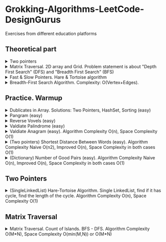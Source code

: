 # Grokking-Algorithms-LeetCode-DesignGurus
Exercises from different education platforms

## Theoretical part

<details>
<summary>Two pointers</summary>

 ![image](https://github.com/Glareone/Grokking-Algorithms-LeetCode-DesignGurus/assets/4239376/085a5b4e-29b9-406e-a25c-b76fe25661af)
</details>

<details>
<summary>Matrix Traversal. 2D array and Grid. Problem statement is about "Depth First Search" (DFS) and "Breadth First Search" (BFS)</summary>

![image](https://github.com/Glareone/Grokking-Algorithms-LeetCode-DesignGurus/assets/4239376/543404eb-0f83-420f-9a02-73b29dcb7f15)

Example:  
![image](https://github.com/Glareone/Grokking-Algorithms-LeetCode-DesignGurus/assets/4239376/6c4727a7-7ee9-4356-83ca-f12f2b9e6c22)  

Solution:  
![image](https://github.com/Glareone/Grokking-Algorithms-LeetCode-DesignGurus/assets/4239376/182f531d-696c-426f-bb95-cb48128541da)  
</details>

<details>
<summary>Fast & Slow Pointers. Hare & Tortoise algorithm</summary>

![image](https://github.com/Glareone/Grokking-Algorithms-LeetCode-DesignGurus/assets/4239376/80dd75ba-065c-43bb-8897-ddcf6374c674)  
![image](https://github.com/Glareone/Grokking-Algorithms-LeetCode-DesignGurus/assets/4239376/c6815cfa-bbed-4fa4-910c-06f13f0d0c4b)  
![image](https://github.com/Glareone/Grokking-Algorithms-LeetCode-DesignGurus/assets/4239376/e17d38c3-eacc-41ee-981b-5a7aebf039d3)  

PseudoCode:  
![image](https://github.com/Glareone/Grokking-Algorithms-LeetCode-DesignGurus/assets/4239376/34e948a5-20c9-4597-ae78-77f816928386)
</details>

<details>
<summary>Breadth-First Search Algorithm. Complexity: O(Vertex+Edges).</summary>

**In General:**  
This algorithm is widely used in graphs. It may answer on the following questions:  
1. Is there a way from A to B?  
2. What the shortest way from A to B?

**In practice:**  
1. It could be useful to make a search among your friends by criteria.
2. It also could be useful for grammar during writing: find the closest word you wanted to write: ALGORIPM -> ALGORITM.  

**P.S.**  
If you want to find the closest contact in graph by criteria ("who may sell your mangos") - you also need to use **QUEUE** and **HashSet\List**  
![image](https://github.com/Glareone/Grokking-Algorithms-LeetCode-DesignGurus/assets/4239376/0877df84-722b-41b3-8375-12d602dfc427)


</details>

## Practice. Warmup
<details>
<summary>Dublicates in Array. Solutions: Two Pointers, HashSet, Sorting (easy)</summary>
  
Solved here: https://dotnetfiddle.net/nYtY6c

#### Brute Force: Two pointers
![image](https://github.com/Glareone/Grokking-Algorithms-LeetCode-DesignGurus/assets/4239376/36d19e0a-41c3-428f-93c1-0b2f61a0eb6c)  
![image](https://github.com/Glareone/Grokking-Algorithms-LeetCode-DesignGurus/assets/4239376/44add527-59e4-4ddf-8bb8-c9dbe463edaa)  


#### Using HashSet
![image](https://github.com/Glareone/Grokking-Algorithms-LeetCode-DesignGurus/assets/4239376/2da0c979-932c-473a-b9a2-3ba73d688b1c)

#### Sorting
![image](https://github.com/Glareone/Grokking-Algorithms-LeetCode-DesignGurus/assets/4239376/69ced3b4-6778-4b3c-9cc0-89a594a2538e)

![image](https://github.com/Glareone/Grokking-Algorithms-LeetCode-DesignGurus/assets/4239376/e6484eb6-00c4-4c50-8444-faa051396d17)
</details>

<details>
<summary>Pangram (easy)</summary>

![image](https://github.com/Glareone/Grokking-Algorithms-LeetCode-DesignGurus/assets/4239376/3eae3692-28ed-4606-a7c9-560b364c591d)  
Solved with Dictionary here: https://dotnetfiddle.net/uS1jWC
</details>

<details>
<summary>Reverse Vovels (easy)</summary>

![image](https://github.com/Glareone/Grokking-Algorithms-LeetCode-DesignGurus/assets/4239376/c4323a97-84aa-41cb-a215-5df3f198e123)  
[Solved here using char[] and string.Create](https://github.com/Glareone/Grokking-Algorithms-LeetCode-DesignGurus/blob/main/warm-up-labs/Warmup/ReverseVowels/ReverseVowels.cs)  
</details>

<details>
<summary>Valdiate Palindrome (easy)</summary>

![image](https://github.com/Glareone/Grokking-Algorithms-LeetCode-DesignGurus/assets/4239376/48bf7f0c-c807-4b58-aa2a-91d343c9c175)  
[Solved here using char[] and without allocating extra space](https://github.com/Glareone/Grokking-Algorithms-LeetCode-DesignGurus/blob/main/warm-up-labs/Warmup/ValidPalindrome/PalindromeValidation.cs)    \
</details>

<details>
<summary>Valdiate Anagram (easy). Algorithm Complexity O(n), Space Complexity O(1)</summary>

![image](https://github.com/Glareone/Grokking-Algorithms-LeetCode-DesignGurus/assets/4239376/72897af6-c9be-4bb3-9608-a35b39774414)   
[Solved using Dict here](https://github.com/Glareone/Grokking-Algorithms-LeetCode-DesignGurus/blob/main/warm-up-labs/Warmup/ValidAnagram/AnagramValidation.cs) 
</details>

<details>
<summary>(Two pointers) Shortest Distance Between Words (easy). Algorithm Complexity Naive O(n2), Improved O(n), Space Complexity in both cases O(1)</summary>

![image](https://github.com/Glareone/Grokking-Algorithms-LeetCode-DesignGurus/assets/4239376/28758626-0154-4b21-aced-c5f97f7a75e1)  
Solved here:[WordDistance](https://github.com/Glareone/Grokking-Algorithms-LeetCode-DesignGurus/blob/main/warm-up-labs/Warmup/WordDistance/WordDistance.cs)  
</details>

<details>
<summary>(Dictionary) Number of Good Pairs (easy). Algorithm Complexity Naive O(n), Improved O(n), Space Complexity in both cases O(1)</summary>

![image](https://github.com/Glareone/Grokking-Algorithms-LeetCode-DesignGurus/assets/4239376/f8c4a8c6-0949-4979-945c-f724dbe94241)   
Solved here:[Number of good pairs](https://github.com/Glareone/Grokking-Algorithms-LeetCode-DesignGurus/blob/main/warm-up-labs/Warmup/NumberOfGoodPairs/NumberOfGoodPairs.cs)  
</details>

## Two Pointers
<details>
<summary>(SingleLinkedList) Hare-Tortoise Algorithm. Single LinkedList, find if it has cycle, find the length of the cycle. Algorithm Complexity O(n), Space Complexity O(1)</summary>

 ![image](https://github.com/Glareone/Grokking-Algorithms-LeetCode-DesignGurus/assets/4239376/52a2f675-1e9b-4051-806d-d6f1998bb9b2)    
 Solved here: [Hare Tortoise Algorithm](https://github.com/Glareone/Grokking-Algorithms-LeetCode-DesignGurus/blob/main/fast-slow-pointers/FastSlowPointers/LinkedListCycle/SinglyLinkedList.cs)  
</details>

## Matrix Traversal
<details>
<summary>Matrix Traversal. Count of Islands. BFS - DFS. Algorithm Complexity O(M*N), Space Complexity O(min(M,N)) or O(M*N)</summary>

 https://github.com/Glareone/Grokking-Algorithms-LeetCode-DesignGurus/blob/main/island-matrix-traversal/IslandMatrixTraversal/NumberOfIslands/Program.cs
</details>
